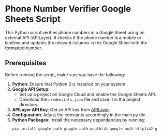 # Phone Number Verifier Google Sheets Script

This Python script verifies phone numbers in a Google Sheet using an external API (APILayer). It checks if the phone number is a mobile or landline and updates the relevant columns in the Google Sheet with the formatted number.

## Prerequisites

Before running the script, make sure you have the following:

1. **Python**: Ensure that Python 3 is installed on your system.
2. **Google API Setup**:
   - Set up a project on Google Cloud and enable the Google Sheets API.
   - Download the `credentials.json` file and save it in the project directory.
3. **APILayer API Key**: Get an API key from [APILayer](https://apilayer.com/).
4. **Configuration**: Adjust the constants accordingly in the main.py file.
5. **Python Packages**: Install the necessary dependencies by running:
   ```bash
   pip install google-auth google-auth-oauthlib google-auth-httplib2 google-api-python-client

